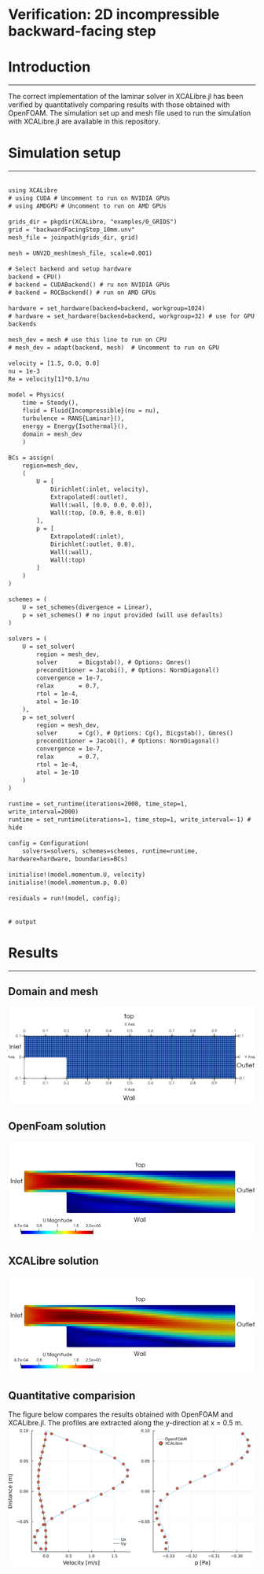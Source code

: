 # Verification: 2D incompressible backward-facing step

# Introduction
---

The correct implementation of the laminar solver in XCALibre.jl has been verified by quantitatively comparing results with those obtained with OpenFOAM. The simulation set up and mesh file used to run the simulation with XCALibre.jl are available in this repository.

# Simulation setup
---

```jldoctest;  filter = r".*"s => s"", output = false

using XCALibre
# using CUDA # Uncomment to run on NVIDIA GPUs
# using AMDGPU # Uncomment to run on AMD GPUs

grids_dir = pkgdir(XCALibre, "examples/0_GRIDS")
grid = "backwardFacingStep_10mm.unv"
mesh_file = joinpath(grids_dir, grid)

mesh = UNV2D_mesh(mesh_file, scale=0.001)

# Select backend and setup hardware
backend = CPU()
# backend = CUDABackend() # ru non NVIDIA GPUs
# backend = ROCBackend() # run on AMD GPUs

hardware = set_hardware(backend=backend, workgroup=1024)
# hardware = set_hardware(backend=backend, workgroup=32) # use for GPU backends

mesh_dev = mesh # use this line to run on CPU
# mesh_dev = adapt(backend, mesh)  # Uncomment to run on GPU 

velocity = [1.5, 0.0, 0.0]
nu = 1e-3
Re = velocity[1]*0.1/nu

model = Physics(
    time = Steady(),
    fluid = Fluid{Incompressible}(nu = nu),
    turbulence = RANS{Laminar}(),
    energy = Energy{Isothermal}(),
    domain = mesh_dev
    )

BCs = assign(
    region=mesh_dev,
    (
        U = [
            Dirichlet(:inlet, velocity),
            Extrapolated(:outlet),
            Wall(:wall, [0.0, 0.0, 0.0]),
            Wall(:top, [0.0, 0.0, 0.0])
        ],
        p = [
            Extrapolated(:inlet),
            Dirichlet(:outlet, 0.0),
            Wall(:wall),
            Wall(:top)
        ]
    )
)

schemes = (
    U = set_schemes(divergence = Linear),
    p = set_schemes() # no input provided (will use defaults)
)

solvers = (
    U = set_solver(
        region = mesh_dev,
        solver      = Bicgstab(), # Options: Gmres()
        preconditioner = Jacobi(), # Options: NormDiagonal()
        convergence = 1e-7,
        relax       = 0.7,
        rtol = 1e-4,
        atol = 1e-10
    ),
    p = set_solver(
        region = mesh_dev,
        solver      = Cg(), # Options: Cg(), Bicgstab(), Gmres()
        preconditioner = Jacobi(), # Options: NormDiagonal()
        convergence = 1e-7,
        relax       = 0.7,
        rtol = 1e-4,
        atol = 1e-10
    )
)

runtime = set_runtime(iterations=2000, time_step=1, write_interval=2000)
runtime = set_runtime(iterations=1, time_step=1, write_interval=-1) # hide

config = Configuration(
    solvers=solvers, schemes=schemes, runtime=runtime, hardware=hardware, boundaries=BCs)

initialise!(model.momentum.U, velocity)
initialise!(model.momentum.p, 0.0)

residuals = run!(model, config);


# output

```

# Results
---

## Domain and mesh

![Simulation domain](figures/01/domain_mesh.png)

## OpenFoam solution
![Simulation domain](figures/01/BFS_OpenFOAM.png)

## XCALibre solution

![Simulation domain](figures/01/BFS_XCALibre.png)

## Quantitative comparision

The figure below compares the results obtained with OpenFOAM and XCALibre.jl. The profiles are extracted along the y-direction at x = 0.5 m. 
![Comparison with OpenFOAM](figures/01/BFS_verification.svg)